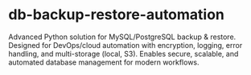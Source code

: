 # db-backup-restore-automation
Advanced Python solution for MySQL/PostgreSQL backup &amp; restore. Designed for DevOps/cloud automation with encryption, logging, error handling, and multi-storage (local, S3). Enables secure, scalable, and automated database management for modern workflows.
